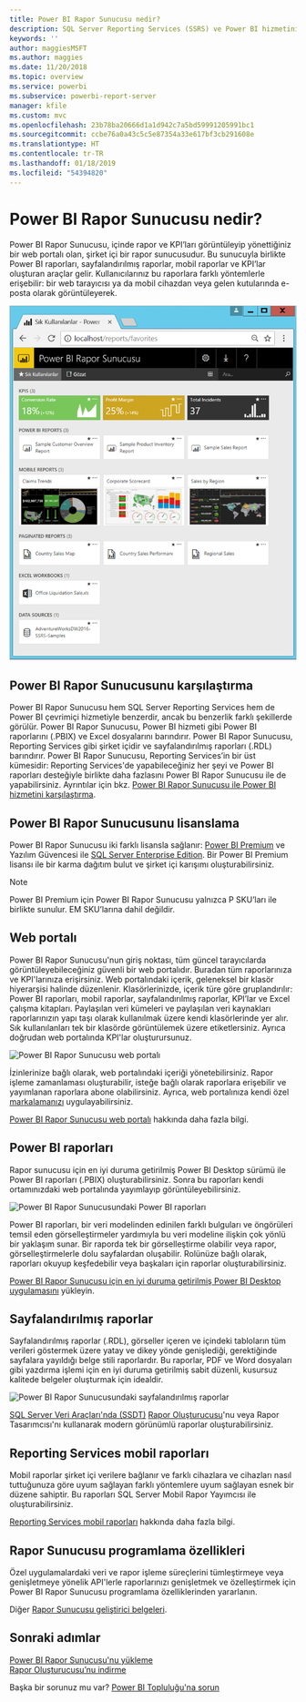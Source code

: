 ```yaml
---
title: Power BI Rapor Sunucusu nedir?
description: SQL Server Reporting Services (SSRS) ve Power BI hizmetinin geri kalanı ile uyumunu anlamak için Power BI Rapor Sunucusu’na genel bir bakış elde edin.
keywords: ''
author: maggiesMSFT
ms.author: maggies
ms.date: 11/20/2018
ms.topic: overview
ms.service: powerbi
ms.subservice: powerbi-report-server
manager: kfile
ms.custom: mvc
ms.openlocfilehash: 23b78ba20666d1a1d942c7a5bd59991205991bc1
ms.sourcegitcommit: ccbe76a0a43c5c5e87354a33e617bf3cb291608e
ms.translationtype: HT
ms.contentlocale: tr-TR
ms.lasthandoff: 01/18/2019
ms.locfileid: "54394820"
---
```

# <a name="what-is-power-bi-report-server"></a>Power BI Rapor Sunucusu nedir?

Power BI Rapor Sunucusu, içinde rapor ve KPI’ları görüntüleyip yönettiğiniz bir web portalı olan, şirket içi bir rapor sunucusudur. Bu sunucuyla birlikte Power BI raporları, sayfalandırılmış raporlar, mobil raporlar ve KPI’lar oluşturan araçlar gelir. Kullanıcılarınız bu raporlara farklı yöntemlerle erişebilir: bir web tarayıcısı ya da mobil cihazdan veya gelen kutularında e-posta olarak görüntüleyerek.

![Power BI Rapor Sunucusu web portalı](media/get-started/power-bi-report-server-overview.png)

## <a name="comparing-power-bi-report-server"></a>Power BI Rapor Sunucusunu karşılaştırma 
Power BI Rapor Sunucusu hem SQL Server Reporting Services hem de Power BI çevrimiçi hizmetiyle benzerdir, ancak bu benzerlik farklı şekillerde görülür. Power BI Rapor Sunucusu, Power BI hizmeti gibi Power BI raporlarını (.PBIX) ve Excel dosyalarını barındırır. Power BI Rapor Sunucusu, Reporting Services gibi şirket içidir ve sayfalandırılmış raporları (.RDL) barındırır. Power BI Rapor Sunucusu, Reporting Services’in bir üst kümesidir: Reporting Services'de yapabileceğiniz her şeyi ve Power BI raporları desteğiyle birlikte daha fazlasını Power BI Rapor Sunucusu ile de yapabilirsiniz. Ayrıntılar için bkz. [Power BI Rapor Sunucusu ile Power BI hizmetini karşılaştırma](compare-report-server-service.md).

## <a name="licensing-power-bi-report-server"></a>Power BI Rapor Sunucusunu lisanslama
Power BI Rapor Sunucusu iki farklı lisansla sağlanır: [Power BI Premium](../service-premium.md) ve Yazılım Güvencesi ile [SQL Server Enterprise Edition](https://www.microsoft.com/sql-server/sql-server-2017-editions). Bir Power BI Premium lisansı ile bir karma dağıtım bulut ve şirket içi karışımı oluşturabilirsiniz.  

> [!NOTE]
> Power BI Premium için Power BI Rapor Sunucusu yalnızca P SKU’ları ile birlikte sunulur. EM SKU’larına dahil değildir.

## <a name="web-portal"></a>Web portalı
Power BI Rapor Sunucusu'nun giriş noktası, tüm güncel tarayıcılarda görüntüleyebileceğiniz güvenli bir web portalıdır. Buradan tüm raporlarınıza ve KPI'larınıza erişirsiniz. Web portalındaki içerik, geleneksel bir klasör hiyerarşisi halinde düzenlenir. Klasörlerinizde, içerik türe göre gruplandırılır: Power BI raporları, mobil raporlar, sayfalandırılmış raporlar, KPI’lar ve Excel çalışma kitapları. Paylaşılan veri kümeleri ve paylaşılan veri kaynakları raporlarınızın yapı taşı olarak kullanılmak üzere kendi klasörlerinde yer alır. Sık kullanılanları tek bir klasörde görüntülemek üzere etiketlersiniz. Ayrıca doğrudan web portalında KPI'lar oluşturursunuz. 

![Power BI Rapor Sunucusu web portalı](media/get-started/web-portal.png)

İzinlerinize bağlı olarak, web portalındaki içeriği yönetebilirsiniz. Rapor işleme zamanlaması oluşturabilir, isteğe bağlı olarak raporlara erişebilir ve yayımlanan raporlara abone olabilirsiniz. Ayrıca, web portalınıza kendi özel [markalamanızı](https://docs.microsoft.com/sql/reporting-services/branding-the-web-portal) uygulayabilirsiniz. 

[Power BI Rapor Sunucusu web portalı](https://docs.microsoft.com/sql/reporting-services/web-portal-ssrs-native-mode) hakkında daha fazla bilgi.

## <a name="power-bi-reports"></a>Power BI raporları
Rapor sunucusu için en iyi duruma getirilmiş Power BI Desktop sürümü ile Power BI raporları (.PBIX) oluşturabilirsiniz. Sonra bu raporları kendi ortamınızdaki web portalında yayımlayıp görüntüleyebilirsiniz.

![Power BI Rapor Sunucusundaki Power BI raporları](media/get-started/powerbi-reports.png)

Power BI raporları, bir veri modelinden edinilen farklı bulguları ve öngörüleri temsil eden görselleştirmeler yardımıyla bu veri modeline ilişkin çok yönlü bir yaklaşım sunar.  Bir raporda tek bir görselleştirme olabilir veya rapor, görselleştirmelerle dolu sayfalardan oluşabilir. Rolünüze bağlı olarak, raporları okuyup keşfedebilir veya başkaları için raporlar oluşturabilirsiniz.

[Power BI Rapor Sunucusu için en iyi duruma getirilmiş Power BI Desktop uygulamasını](quickstart-create-powerbi-report.md) yükleyin.

## <a name="paginated-reports"></a>Sayfalandırılmış raporlar
Sayfalandırılmış raporlar (.RDL), görseller içeren ve içindeki tabloların tüm verileri göstermek üzere yatay ve dikey yönde genişlediği, gerektiğinde sayfalara yayıldığı belge stili raporlardır. Bu raporlar, PDF ve Word dosyaları gibi yazdırma işlemi için en iyi duruma getirilmiş sabit düzenli, kusursuz kalitede belgeler oluşturmak için idealdir. 

![Power BI Rapor Sunucusundaki sayfalandırılmış raporlar](media/get-started/paginated-reports.png)

[SQL Server Veri Araçları'nda (SSDT)](https://docs.microsoft.com/sql/reporting-services/tools/reporting-services-in-sql-server-data-tools-ssdt) [Rapor Oluşturucusu](https://docs.microsoft.com/sql/reporting-services/report-builder/report-builder-in-sql-server-2016)'nu veya Rapor Tasarımcısı'nı kullanarak modern görünümlü raporlar oluşturabilirsiniz. 

## <a name="reporting-services-mobile-reports"></a>Reporting Services mobil raporları
Mobil raporlar şirket içi verilere bağlanır ve farklı cihazlara ve cihazları nasıl tuttuğunuza göre uyum sağlayan farklı yöntemlere uyum sağlayan esnek bir düzene sahiptir. Bu raporları SQL Server Mobil Rapor Yayımcısı ile oluşturabilirsiniz.

[Reporting Services mobil raporları](https://docs.microsoft.com/sql/reporting-services/mobile-reports/create-mobile-reports-with-sql-server-mobile-report-publisher) hakkında daha fazla bilgi. 

## <a name="report-server-programming-features"></a>Rapor Sunucusu programlama özellikleri
Özel uygulamalardaki veri ve rapor işleme süreçlerini tümleştirmeye veya genişletmeye yönelik API'lerle raporlarınızı genişletmek ve özelleştirmek için Power BI Rapor Sunucusu programlama özelliklerinden yararlanın.

Diğer [Rapor Sunucusu geliştirici belgeleri](https://docs.microsoft.com/sql/reporting-services/reporting-services-developer-documentation).

## <a name="next-steps"></a>Sonraki adımlar
[Power BI Rapor Sunucusu'nu yükleme](install-report-server.md)  
[Rapor Oluşturucusu’nu indirme](https://www.microsoft.com/download/details.aspx?id=53613)  

Başka bir sorunuz mu var? [Power BI Topluluğu'na sorun](https://community.powerbi.com/)


